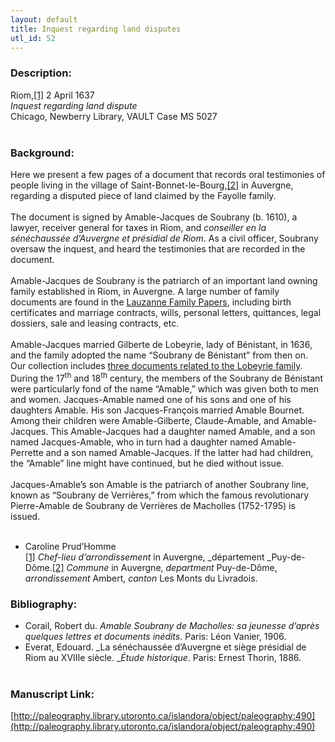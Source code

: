 ```yaml
---
layout: default
title: Inquest regarding land disputes
utl_id: 52
---
```


### Description:

Riom,<a id="_ftnref1">[[1]](#_ftn1)</a> 2 April 1637<br>
_Inquest regarding land dispute_<br>
Chicago, Newberry Library, VAULT Case MS 5027<br>
 <br>


### Background:

Here we present a few pages of a document that records oral testimonies of people living in the village of Saint-Bonnet-le-Bourg,<a id="_ftnref2">[[2]](#_ftn2)</a> in Auvergne, regarding a disputed piece of land claimed by the Fayolle family.<br><br>
The document is signed by Amable-Jacques de Soubrany (b. 1610), a lawyer, receiver general for taxes in Riom, and _conseiller en la sénéchaussée d’Auvergne et présidial de Riom_. As a civil officer, Soubrany oversaw the inquest, and heard the testimonies that are recorded in the document.<br><br>
Amable-Jacques de Soubrany is the patriarch of an important land owning family established in Riom, in Auvergne. A large number of family documents are found in the [Lauzanne Family Papers](https://www.newberry.org/lauzanne-family-papers), including birth certificates and marriage contracts, wills, personal letters, quittances, legal dossiers, sale and leasing contracts, etc.<br><br>
Amable-Jacques married Gilberte de Lobeyrie, lady of Bénistant, in 1636, and the family adopted the name “Soubrany de Bénistant” from then on. Our collection includes [three documents related to the Lobeyrie family](https://paleography.library.utoronto.ca/islandora/search/catch_all_fields_mt%3A%28Lobeyrie%29?f%5B0%5D=-entity_type%3A%22node%22). <br>
During the 17<sup>th</sup> and 18<sup>th</sup> century, the members of the Soubrany de Bénistant were particularly fond of the name “Amable,” which was given both to men and women. Jacques-Amable named one of his sons and one of his daughters Amable. His son Jacques-François married Amable Bournet. Among their children were Amable-Gilberte, Claude-Amable, and Amable-Jacques. This Amable-Jacques had a daughter named Amable, and a son named Jacques-Amable, who in turn had a daughter named Amable-Perrette and a son named Amable-Jacques. If the latter had had children, the “Amable” line might have continued, but he died without issue.<br><br>
Jacques-Amable’s son Amable is the patriarch of another Soubrany line, known as “Soubrany de Verrières,” from which the famous revolutionary Pierre-Amable de Soubrany de Verrières de Macholles (1752-1795) is issued.<br><br>
- Caroline Prud’Homme<br>
<a id="_ftn1">[[1]](#_ftnref1)</a> _Chef-lieu d’arrondissement_ in Auvergne, _département _Puy-de-Dôme.<a id="_ftn2">[[2]](#_ftnref2)</a> _Commune_ in Auvergne, _department_ Puy-de-Dôme, _arrondissement_ Ambert, _canton_ Les Monts du Livradois. <br>


### Bibliography:

- Corail, Robert du. _Amable Soubrany de Macholles: sa jeunesse d’après quelques lettres et documents inédits_. Paris: Léon Vanier, 1906.<br>
- Everat, Edouard. _La sénéchaussée d’Auvergne et siège présidial de Riom au XVIIIe siècle. __Étude historique_. Paris: Ernest Thorin, 1886.<br>
 <br>


### Manuscript Link:

[http://paleography.library.utoronto.ca/islandora/object/paleography:490](http://paleography.library.utoronto.ca/islandora/object/paleography:490)